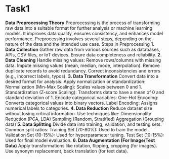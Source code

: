# Task1
**Data Preprocessing Theory**
Preprocessing is the process of transforming raw data into a suitable format for further analysis or machine learning models. It improves data quality, ensures consistency, and enhances model performance. Preprocessing involves several steps, depending on the nature of the data and the intended use case.
Steps in Preprocessing
**1. Data Collection**
Gather raw data from various sources such as databases, APIs, CSV files, or IoT devices.
Ensure data completeness and reliability.
**2. Data Cleaning**
Handle missing values:
Remove rows/columns with missing data.
Impute missing values (mean, median, mode, interpolation).
Remove duplicate records to avoid redundancy.
Correct inconsistencies and errors (e.g., incorrect labels, typos).
**3. Data Transformation**
Convert data into a desired format for analysis.
Apply normalization or standardization:
Normalization (Min-Max Scaling): Scales values between 0 and 1.
Standardization (Z-score Scaling): Transforms data to have a mean of 0 and standard deviation of 1.
Encode categorical variables:
One-Hot Encoding: Converts categorical values into binary vectors.
Label Encoding: Assigns numerical labels to categories.
**4. Data Reduction**
Reduce dataset size without losing critical information.
Use techniques like:
Dimensionality Reduction (PCA, LDA)
Sampling (Random, Stratified)
Aggregation (Grouping data)
**5. Data Splitting**
Divide data into training, validation, and testing sets.
Common split ratios:
Training Set (70-80%): Used to train the model.
Validation Set (10-15%): Used for hyperparameter tuning.
Test Set (10-15%): Used for final model evaluation.
**6. Data Augmentation (For Image/Text Data)**
Apply transformations like rotation, flipping, cropping (for images).
Use synonym replacement, back translation (for text data).
